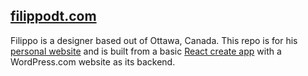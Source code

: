 ## [filippodt.com](https://filippodt.com)

Filippo is a designer based out of Ottawa, Canada. This repo is for his [personal website](https://filippodt.com) and is built from a basic [React create app](https://github.com/facebook/create-react-app) with a WordPress.com website as its backend. 
